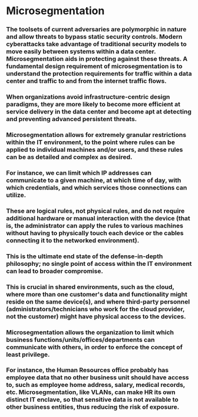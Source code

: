 # Microsegmentation

### The toolsets of current adversaries are polymorphic in nature and allow threats to bypass static security controls. Modern cyberattacks take advantage of traditional security models to move easily between systems within a data center. Microsegmentation aids in protecting against these threats. A fundamental design requirement of microsegmentation is to understand the protection requirements for traffic within a data center and traffic to and from the internet traffic flows. 

### When organizations avoid infrastructure-centric design paradigms, they are more likely to become more efficient at service delivery in the data center and become apt at detecting and preventing advanced persistent threats. 

### Microsegmentation allows for extremely granular restrictions within the IT environment, to the point where rules can be applied to individual machines and/or users, and these rules can be as detailed and complex as desired.

### For instance, we can limit which IP addresses can communicate to a given machine, at which time of day, with which credentials, and which services those connections can utilize.

### These are logical rules, not physical rules, and do not require additional hardware or manual interaction with the device (that is, the administrator can apply the rules to various machines without having to physically touch each device or the cables connecting it to the networked environment).

### This is the ultimate end state of the defense-in-depth philosophy; no single point of access within the IT environment can lead to broader compromise.

### This is crucial in shared environments, such as the cloud, where more than one customer's data and functionality might reside on the same device(s), and where third-party personnel (administrators/technicians who work for the cloud provider, not the customer) might have physical access to the devices.

### Microsegmentation allows the organization to limit which business functions/units/offices/departments can communicate with others, in order to enforce the concept of least privilege.

### For instance, the Human Resources office probably has employee data that no other business unit should have access to, such as employee home address, salary, medical records, etc. Microsegmentation, like VLANs, can make HR its own distinct IT enclave, so that sensitive data is not available to other business entities, thus reducing the risk of exposure.
